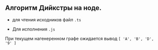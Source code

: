 ## Алгоритм Дийкстры на ноде.


- для чтения исходников файл `.ts`

- Для исполнения `.js` 


При текущем нагенеренном графе ожидается вывод `[ 'A', 'B', 'D', '9' ]`